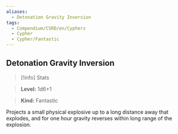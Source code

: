 ```yaml
---
aliases:
  - Detonation Gravity Inversion
tags:
  - Compendium/CSRD/en/Cyphers
  - Cypher
  - Cypher/Fantastic
---
```

  
    
## Detonation Gravity Inversion    
>[!info] Stats    
> **Level:** 1d6+1    
> **Kind:** Fantastic  
    
Projects a small physical explosive up to a long distance away that explodes, and for one hour gravity reverses within long range of the explosion.